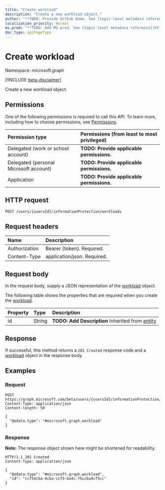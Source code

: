 ```yaml
---
title: "Create workload"
description: "Create a new workload object."
author: "**TODO: Provide Github Name. See [topic-level metadata reference](https://msgo.azurewebsites.net/add/document/guidelines/metadata.html#topic-level-metadata)**"
localization_priority: Normal
ms.prod: "**TODO: Add MS prod. See [topic-level metadata reference](https://msgo.azurewebsites.net/add/document/guidelines/metadata.html#topic-level-metadata)**"
doc_type: apiPageType
---
```


# Create workload
Namespace: microsoft.graph

[!INCLUDE [beta-disclaimer](../../includes/beta-disclaimer.md)]

Create a new workload object.

## Permissions
One of the following permissions is required to call this API. To learn more, including how to choose permissions, see [Permissions](/graph/permissions-reference).

|Permission type|Permissions (from least to most privileged)|
|:---|:---|
|Delegated (work or school account)|**TODO: Provide applicable permissions.**|
|Delegated (personal Microsoft account)|**TODO: Provide applicable permissions.**|
|Application|**TODO: Provide applicable permissions.**|

## HTTP request

<!-- {
  "blockType": "ignored"
}
-->
``` http
POST /users/{usersId}/informationProtection/workloads
```

## Request headers
|Name|Description|
|:---|:---|
|Authorization|Bearer {token}. Required.|
|Content-Type|application/json. Required.|

## Request body
In the request body, supply a JSON representation of the [workload](../resources/workload.md) object.

The following table shows the properties that are required when you create the [workload](../resources/workload.md).

|Property|Type|Description|
|:---|:---|:---|
|id|String|**TODO: Add Description** Inherited from [entity](../resources/entity.md)|



## Response

If successful, this method returns a `201 Created` response code and a [workload](../resources/workload.md) object in the response body.

## Examples

### Request
<!-- {
  "blockType": "request",
  "name": "create_workload_from_workloads"
}
-->
``` http
POST https://graph.microsoft.com/beta/users/{usersId}/informationProtection/workloads
Content-Type: application/json
Content-length: 50

{
  "@odata.type": "#microsoft.graph.workload"
}
```


### Response
**Note:** The response object shown here might be shortened for readability.
<!-- {
  "blockType": "response",
  "truncated": true,
  "@odata.type": "microsoft.graph.workload"
}
-->
``` http
HTTP/1.1 201 Created
Content-Type: application/json

{
  "@odata.type": "#microsoft.graph.workload",
  "id": "ccf54cba-4cba-ccf5-ba4c-f5ccba4cf5cc"
}
```

